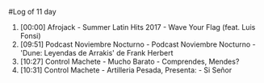 #Log of 11 day

1. [00:00] Afrojack - Summer Latin Hits 2017 - Wave Your Flag (feat. Luis Fonsi)
1. [09:51] Podcast Noviembre Nocturno - Podcast Noviembre Nocturno - &#039;Dune: Leyendas de Arrakis&#039; de Frank Herbert
1. [10:27] Control Machete - Mucho Barato - Comprendes, Mendes?
1. [10:31] Control Machete - Artilleria Pesada, Presenta: - Si Señor
